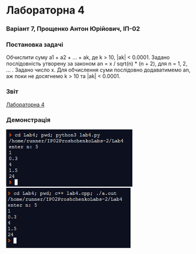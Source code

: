 # Лабораторна 4
### Варіант 7, Прощенко Антон Юрійович, ІП-02

### Постановка задачі
Обчислити суму а1 + а2 + ... + аk, де k > 10, |ak| < 0.0001. Задано послідовність утворену за законом an = x / sqrt(n) * (n + 2), для n = 1, 2, ... .
Задано число x. Для обчислення суми послідовно додаватимемо an, аж поки не досягнемо k > 10 та |ak| < 0.0001.

### Звіт
[Лабораторна 4](https://github.com/DanielJorn/IP_02_Proshchenko_Labs/blob/main/reports/04-calculating-sequence.docx?raw=true)

### Демонстрація
![python example](https://github.com/DanielJorn/IP_02_Proshchenko_Labs/blob/main/examples-of-code-execution/04-pythonExample.png)
![cpp    example](https://github.com/DanielJorn/IP_02_Proshchenko_Labs/blob/main/examples-of-code-execution/04-cppExample.png)
